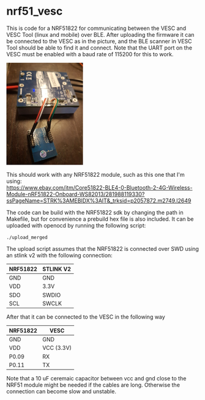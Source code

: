 # nrf51_vesc

This is code for a NRF51822 for communicating between the VESC and VESC Tool (linux and mobile) over BLE. After uploading the firmware it can be connected to the VESC as in the picture, and the BLE scanner in VESC Tool should be able to find it and connect. Note that the UART port on the VESC must be enabled with a baud rate of 115200 for this to work.

<img src="images/conn_example.jpg" alt="Connection Example" style="width: 200px;"/>

This should work with any NRF51822 module, such as this one that I'm using:  
https://www.ebay.com/itm/Core51822-BLE4-0-Bluetooth-2-4G-Wireless-Module-nRF51822-Onboard-WS82013/281988119330?ssPageName=STRK%3AMEBIDX%3AIT&_trksid=p2057872.m2749.l2649

The code can be build with the NRF51822 sdk by changing the path in Makefile, but for convenience a prebuild hex file is also included. It can be uploaded with openocd by running the following script:

```bash
./upload_merged
```
The upload script assumes that the NRF51822 is connected over SWD using an stlink v2 with the following connection:

| NRF51822      | STLINK V2     |
| ------------- |---------------|
| GND           | GND           |
| VDD           | 3.3V          |
| SDO           | SWDIO         |
| SCL           | SWCLK         |

After that it can be connected to the VESC in the following way

| NRF51822      | VESC          |
| ------------- |---------------|
| GND           | GND           |
| VDD           | VCC (3.3V)    |
| P0.09         | RX            |
| P0.11         | TX            |

Note that a 10 uF ceremaic capacitor between vcc and gnd close to the NRF51 module might be needed if the cables are long. Otherwise the connection can become slow and unstable.

